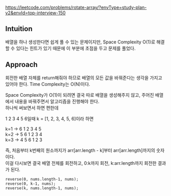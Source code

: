 https://leetcode.com/problems/rotate-array/?envType=study-plan-v2&envId=top-interview-150
## Intuition
배열을 하나 생성한다면 쉽게 풀 수 있는 문제이지만, Space Complexity O(1)로 해결할 수 있다는 힌트가 있기 때문에 이 부분에 초점을 두고 문제를 풀었다.
## Approach
회전한 배열 자체를 return해줘야 하므로 배열의 모든 값을 바꿔준다는 생각을 가지고 있어야 한다. Time Complexity는 O(N)이다.

Space Complexity가 O(1)이 되려면 결국 따로 배열을 생성해주지 않고, 주어진 배열에서 내용을 바꿔주면서 알고리즘을 진행해야 한다.<br>
하나씩 써보면서 하면 편한데

1 2 3 4 5 6일때 k = [1, 2, 3, 4, 5, 6]이라 하면

k=1 -> 6 1 2 3 4 5 <br>
k=2 -> 5 6 1 2 3 4<br>
k=3 -> 4 5 6 1 2 3

즉, 처음부터 k번째의 원소까지가 arr[arr.length - k]부터 arr[arr.length]까지의 숫자이다.<br>
이걸 다시보면 결국 배열 전체를 회전하고, 0:k까지 회전, k:arr.length까지 회전한 결과가 된다.

```
reverse(0, nums.length-1, nums);
reverse(0, k-1, nums);
reverse(k, nums.length-1, nums);
```